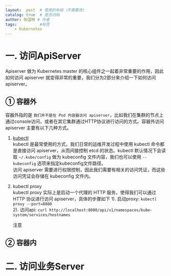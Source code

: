 ```yaml
---
layout:  post  # 使用的布局（不需要改）
catalog: true  # 是否归档
author: 陈国林 # 作者
tags:          #标签
    - Kubernetes
---
```


# 一. 访问ApiServer
Apiserver 做为 Kubernetes master 的核心组件之一起着非常重要的作用，因此如何访问 apiserver 就变得非常的重要，我们分为2部分来介绍一下如何访问 apiserver。

## ① 容器外
容器外指的是 `我们并不是在 Pod 内容器访问 apiserver`，比如我们在集群的节点上通过console访问，或者在其它集群通过HTTP协议进行访问的方式。容器外访问 apiserver 主要有以下几种方式。

1. [kubectl](https://kubernetes.io/docs/reference/kubectl/overview/)  
   kubectl 是最常使用的方式，我们日常的运维开发过程中使用 kubectl 命令都是直接访问 apiserver，从而间接控制 etcd 的状态。kubectl 默认情况下会读取 `~/.kube/config` 做为 kubeconfig 文件内容，我们也可以使用 `--kubeconfig` 选项来指定kubeconfig文件路径。  
   访问 apiserver 需要进行权限控制，因此我们需要有相关的访问凭证，而这些访问凭证会存储在 kubeconfig 文件内。
    
2. kubectl proxy  
   kubectl proxy 实际上是启动一个代理的 HTTP 服务，使得我们可以通过 HTTP 协议进行访问 apiserver，具体的步骤如下
   1). 启动proxy: `kubectl proxy --port=8080`  
   2). 访问api: `curl http://localhost:8080/api/v1/namespaces/kube-system/services/hostnames`  

   注意

## ② 容器内

# 二. 访问业务Server
